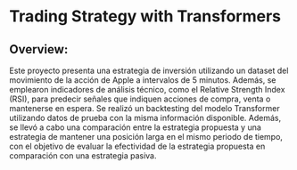 # Trading Strategy with Transformers

## Overview:
Este proyecto presenta una estrategia de inversión utilizando un dataset del movimiento de la acción de Apple a intervalos de 5 minutos. Además, se emplearon indicadores de análisis técnico, como el Relative Strength Index (RSI), para predecir señales que indiquen acciones de compra, venta o mantenerse en espera. Se realizó un backtesting del modelo Transformer utilizando datos de prueba con la misma información disponible. Además, se llevó a cabo una comparación entre la estrategia propuesta y una estrategia de mantener una posición larga en el mismo periodo de tiempo, con el objetivo de evaluar la efectividad de la estrategia propuesta en comparación con una estrategia pasiva.